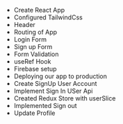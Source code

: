 - Create React App
- Configured TailwindCss
- Header
- Routing of App
- Login Form
- Sign up Form
- Form Validation
- useRef Hook
- Firebase setup
- Deploying our app to production
- Create SignUp User Account
- Implement Sign In USer Api
- Created Redux Store with userSlice
- Implemented Sign out
- Update Profile